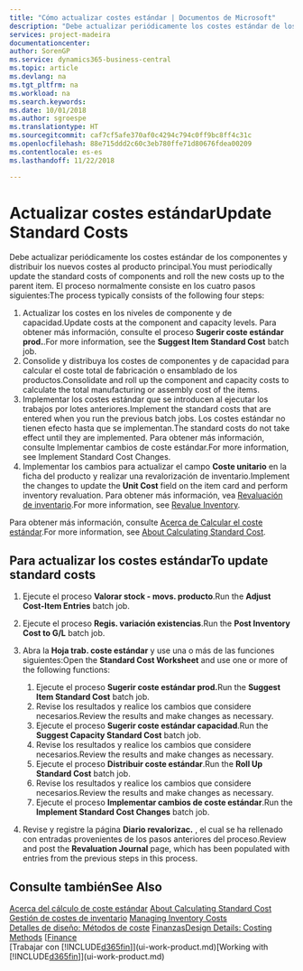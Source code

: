 ```yaml
---
title: "Cómo actualizar costes estándar | Documentos de Microsoft"
description: "Debe actualizar periódicamente los costes estándar de los componentes y distribuir los nuevos costes al producto principal."
services: project-madeira
documentationcenter: 
author: SorenGP
ms.service: dynamics365-business-central
ms.topic: article
ms.devlang: na
ms.tgt_pltfrm: na
ms.workload: na
ms.search.keywords: 
ms.date: 10/01/2018
ms.author: sgroespe
ms.translationtype: HT
ms.sourcegitcommit: caf7cf5afe370af0c4294c794c0ff9bc8ff4c31c
ms.openlocfilehash: 88e715ddd2c60c3eb780ffe71d80676fdea00209
ms.contentlocale: es-es
ms.lasthandoff: 11/22/2018

---
```

# <a name="update-standard-costs"></a><span data-ttu-id="e711e-103">Actualizar costes estándar</span><span class="sxs-lookup"><span data-stu-id="e711e-103">Update Standard Costs</span></span>
<span data-ttu-id="e711e-104">Debe actualizar periódicamente los costes estándar de los componentes y distribuir los nuevos costes al producto principal.</span><span class="sxs-lookup"><span data-stu-id="e711e-104">You must periodically update the standard costs of components and roll the new costs up to the parent item.</span></span> <span data-ttu-id="e711e-105">El proceso normalmente consiste en los cuatro pasos siguientes:</span><span class="sxs-lookup"><span data-stu-id="e711e-105">The process typically consists of the following four steps:</span></span>  

1.  <span data-ttu-id="e711e-106">Actualizar los costes en los niveles de componente y de capacidad.</span><span class="sxs-lookup"><span data-stu-id="e711e-106">Update costs at the component and capacity levels.</span></span> <span data-ttu-id="e711e-107">Para obtener más información, consulte el proceso **Sugerir coste estándar prod.**.</span><span class="sxs-lookup"><span data-stu-id="e711e-107">For more information, see the **Suggest Item Standard Cost** batch job.</span></span>  
2.  <span data-ttu-id="e711e-108">Consolide y distribuya los costes de componentes y de capacidad para calcular el coste total de fabricación o ensamblado de los productos.</span><span class="sxs-lookup"><span data-stu-id="e711e-108">Consolidate and roll up the component and capacity costs to calculate the total manufacturing or assembly cost of the items.</span></span>  
3.  <span data-ttu-id="e711e-109">Implementar los costes estándar que se introducen al ejecutar los trabajos por lotes anteriores.</span><span class="sxs-lookup"><span data-stu-id="e711e-109">Implement the standard costs that are entered when you run the previous batch jobs.</span></span> <span data-ttu-id="e711e-110">Los costes estándar no tienen efecto hasta que se implementan.</span><span class="sxs-lookup"><span data-stu-id="e711e-110">The standard costs do not take effect until they are implemented.</span></span> <span data-ttu-id="e711e-111">Para obtener más información, consulte Implementar cambios de coste estándar.</span><span class="sxs-lookup"><span data-stu-id="e711e-111">For more information, see Implement Standard Cost Changes.</span></span>  
4.  <span data-ttu-id="e711e-112">Implementar los cambios para actualizar el campo **Coste unitario** en la ficha del producto y realizar una revalorización de inventario.</span><span class="sxs-lookup"><span data-stu-id="e711e-112">Implement the changes to update the **Unit Cost** field on the item card and perform inventory revaluation.</span></span> <span data-ttu-id="e711e-113">Para obtener más información, vea [Revaluación de inventario](inventory-how-revalue-inventory.md).</span><span class="sxs-lookup"><span data-stu-id="e711e-113">For more information, see [Revalue Inventory](inventory-how-revalue-inventory.md).</span></span>  

<span data-ttu-id="e711e-114">Para obtener más información, consulte [Acerca de Calcular el coste estándar](finance-about-calculating-standard-cost.md).</span><span class="sxs-lookup"><span data-stu-id="e711e-114">For more information, see [About Calculating Standard Cost](finance-about-calculating-standard-cost.md).</span></span>  
## <a name="to-update-standard-costs"></a><span data-ttu-id="e711e-115">Para actualizar los costes estándar</span><span class="sxs-lookup"><span data-stu-id="e711e-115">To update standard costs</span></span>  
1.  <span data-ttu-id="e711e-116">Ejecute el proceso **Valorar stock - movs. producto**.</span><span class="sxs-lookup"><span data-stu-id="e711e-116">Run the **Adjust Cost-Item Entries** batch job.</span></span>  
2.  <span data-ttu-id="e711e-117">Ejecute el proceso **Regis. variación existencias**.</span><span class="sxs-lookup"><span data-stu-id="e711e-117">Run the **Post Inventory Cost to G/L** batch job.</span></span>  
3.  <span data-ttu-id="e711e-118">Abra la **Hoja trab. coste estándar** y use una o más de las funciones siguientes:</span><span class="sxs-lookup"><span data-stu-id="e711e-118">Open the **Standard Cost Worksheet** and use one or more of the following functions:</span></span>  

    1.  <span data-ttu-id="e711e-119">Ejecute el proceso **Sugerir coste estándar prod.**</span><span class="sxs-lookup"><span data-stu-id="e711e-119">Run the **Suggest Item Standard Cost** batch job.</span></span>  
    2.  <span data-ttu-id="e711e-120">Revise los resultados y realice los cambios que considere necesarios.</span><span class="sxs-lookup"><span data-stu-id="e711e-120">Review the results and make changes as necessary.</span></span>  
    3.  <span data-ttu-id="e711e-121">Ejecute el proceso **Sugerir coste estándar capacidad**.</span><span class="sxs-lookup"><span data-stu-id="e711e-121">Run the **Suggest Capacity Standard Cost** batch job.</span></span>  
    4.  <span data-ttu-id="e711e-122">Revise los resultados y realice los cambios que considere necesarios.</span><span class="sxs-lookup"><span data-stu-id="e711e-122">Review the results and make changes as necessary.</span></span>
    5. <span data-ttu-id="e711e-123">Ejecute el proceso **Distribuir coste estándar**.</span><span class="sxs-lookup"><span data-stu-id="e711e-123">Run the **Roll Up Standard Cost** batch job.</span></span>
    6.  <span data-ttu-id="e711e-124">Revise los resultados y realice los cambios que considere necesarios.</span><span class="sxs-lookup"><span data-stu-id="e711e-124">Review the results and make changes as necessary.</span></span>
    7.  <span data-ttu-id="e711e-125">Ejecute el proceso **Implementar cambios de coste estándar**.</span><span class="sxs-lookup"><span data-stu-id="e711e-125">Run the **Implement Standard Cost Changes** batch job.</span></span>  
4.  <span data-ttu-id="e711e-126">Revise y registre la página **Diario revalorizac.** , el cual se ha rellenado con entradas provenientes de los pasos anteriores del proceso.</span><span class="sxs-lookup"><span data-stu-id="e711e-126">Review and post the **Revaluation Journal** page, which has been populated with entries from the previous steps in this process.</span></span>  

## <a name="see-also"></a><span data-ttu-id="e711e-127">Consulte también</span><span class="sxs-lookup"><span data-stu-id="e711e-127">See Also</span></span>  
 <span data-ttu-id="e711e-128">[Acerca del cálculo de coste estándar](finance-about-calculating-standard-cost.md) </span><span class="sxs-lookup"><span data-stu-id="e711e-128">[About Calculating Standard Cost](finance-about-calculating-standard-cost.md) </span></span>  
 <span data-ttu-id="e711e-129">[Gestión de costes de inventario](finance-manage-inventory-costs.md) </span><span class="sxs-lookup"><span data-stu-id="e711e-129">[Managing Inventory Costs](finance-manage-inventory-costs.md) </span></span>  
 <span data-ttu-id="e711e-130">[Detalles de diseño: Métodos de coste](design-details-costing-methods.md) [Finanzas](finance.md)</span><span class="sxs-lookup"><span data-stu-id="e711e-130">[Design Details: Costing Methods](design-details-costing-methods.md) [[Finance](finance.md)</span></span>  
 <span data-ttu-id="e711e-131">[Trabajar con [!INCLUDE[d365fin](includes/d365fin_md.md)]](ui-work-product.md)</span><span class="sxs-lookup"><span data-stu-id="e711e-131">[Working with [!INCLUDE[d365fin](includes/d365fin_md.md)]](ui-work-product.md)</span></span>  

